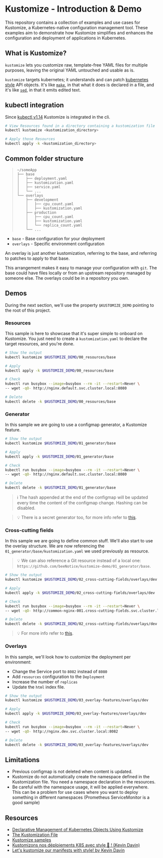 # Kustomize - Introduction & Demo

This repository contains a collection of examples and use cases for Kustomize, a Kubernetes-native configuration management tool. 
These examples aim to demonstrate how Kustomize simplifies and enhances the configuration and deployment of applications in Kubernetes.

## What is Kustomize?

`kustomize` lets you customize raw, template-free YAML
files for multiple purposes, leaving the original YAML
untouched and usable as is.

`kustomize` targets kubernetes; it understands and can
patch [kubernetes style] API objects.  It's like
[`make`], in that what it does is declared in a file,
and it's like [`sed`], in that it emits edited text.

## kubectl integration

Since [kubectl v1.14][kubectl announcement] Kustomize is integrated in the cli. 

```sh
# View Resources found in a directory containing a kustomization file
kubectl kustomize <kustomization_directory>

# Apply those Resources
kubectl apply -k <kustomization_directory>
```

## Common folder structure

> ```
> ~/someApp
> ├── base
> │   ├── deployment.yaml
> │   ├── kustomization.yaml
> │   ├── service.yaml
> │   └── ...
> └── overlays
>     ├── development
>     │   ├── cpu_count.yaml
>     │   ├── kustomization.yaml
>     ├── production
>     │   ├── cpu_count.yaml
>     │   ├── kustomization.yaml
>     │   └── replica_count.yaml
>     └── ...
> ```

* `base` - Base configuration for your deployment
* `overlays` - Specific environment configuration

An overlay is just another kustomization, referring to
the base, and referring to patches to apply to that
base.

This arrangement makes it easy to manage your
configuration with `git`.  The base could have files locally or
from an upstream repository managed by someone else.
The overlays could be in a repository you own.


## Demos

During the next section, we'll use the property `$KUSTOMIZE_DEMO` pointing to the root of this project.

### Resources

This sample is here to showcase that it's super simple to onboard on Kustomize.
You just need to create a `kustomization.yaml` to declare the target resources, and you're done.

```sh
# Show the output
kubectl kustomize $KUSTOMIZE_DEMO/00_resources/base

# Apply
kubectl apply -k $KUSTOMIZE_DEMO/00_resources/base

# Check
kubectl run busybox --image=busybox --rm -it --restart=Never \
-- wget -qO- http://nginx.default.svc.cluster.local:8080

# Delete
kubectl delete -k $KUSTOMIZE_DEMO/00_resources/base
```

### Generator

In this sample we are going to use a configmap generator, a Kustomize feature.

```sh
# Show the output
kubectl kustomize $KUSTOMIZE_DEMO/01_generator/base

# Apply
kubectl apply -k $KUSTOMIZE_DEMO/01_generator/base

# Check
kubectl run busybox --image=busybox --rm -it --restart=Never \
-- wget -qO- http://nginx.default.svc.cluster.local:8080

# Delete
kubectl delete -k $KUSTOMIZE_DEMO/01_generator/base
```

> ℹ️ The hash appended at the end of the configmap will be updated every time the content of the configmap change. Hashing can be disabled.

> 💡 There is a secret generator too, for more info refer to [this](https://kubernetes.io/docs/tasks/manage-kubernetes-objects/kustomization/#generating-resources).


### Cross-cutting fields

In this sample we are going to define common stuff. 
We'll also start to use the overlay structure. We are now referencing the `01_generator/base/kustomization.yaml` we used previously as resource.

> 💡 We can also reference a Git resource instead of a local one: `https://github.com/beeNotice/kustomize-demo/01_generator/base`.

```sh
# Show the output
kubectl kustomize $KUSTOMIZE_DEMO/02_cross-cutting-fields/overlays/dev

# Apply
kubectl apply -k $KUSTOMIZE_DEMO/02_cross-cutting-fields/overlays/dev

# Check
kubectl run busybox --image=busybox --rm -it --restart=Never \
-- wget -qO- http://common-nginx-001.cross-cutting-fields.svc.cluster.local:8080

# Delete
kubectl delete -k $KUSTOMIZE_DEMO/02_cross-cutting-fields/overlays/dev
```

> 💡 For more info refer to [this](https://kubernetes.io/docs/tasks/manage-kubernetes-objects/kustomization/#setting-cross-cutting-fields).

### Overlays

In this sample, we'll look how to customize the deployment per environment:
* Change the Service port to `8082` instead of `8080`
* Add `resources` configuration to the `Deployment`
* Increase the number of `replicas`
* Update the `html` index file. 

```sh
# Show the output
kubectl kustomize $KUSTOMIZE_DEMO/03_overlay-features/overlays/dev

# Apply
kubectl apply -k $KUSTOMIZE_DEMO/03_overlay-features/overlays/dev

# Check
kubectl run busybox --image=busybox --rm -it --restart=Never \
-- wget -qO- http://nginx.dev.svc.cluster.local:8082

# Delete
kubectl delete -k $KUSTOMIZE_DEMO/03_overlay-features/overlays/dev
```

## Limitations

* Previous configmap is not deleted when content is updated.
* Kustomize do not automatically create the namespace defined in the Kustomization file. You need a namespace declaration in the resources.
* Be careful with the namespace usage, it will be applied everywhere. This can be a problem for use cases where you want to deploy something in different namespaces (Prometheus ServiceMonitor is a good sample)

## Resources

* [Declarative Management of Kubernetes Objects Using Kustomize](https://kubernetes.io/docs/tasks/manage-kubernetes-objects/kustomization/)
* [The Kustomization File](https://kubectl.docs.kubernetes.io/references/kustomize/kustomization/)
* [Kustomize samples](https://github.com/kubernetes-sigs/kustomize/tree/master/examples)
* [Kustomizons nos déploiements K8S avec style 🤩 ! (Kevin Davin)](https://www.youtube.com/watch?v=WdruhhdefWY)
* [Let's kustomize our manifests with style! by Kevin Davin](https://www.youtube.com/watch?v=KvXcc7lXiXc)


[`make`]: https://www.gnu.org/software/make
[`sed`]: https://www.gnu.org/software/sed
[kubectl announcement]: https://kubernetes.io/blog/2019/03/25/kubernetes-1-14-release-announcement
[kubernetes style]: https://kubectl.docs.kubernetes.io/references/kustomize/glossary/#kubernetes-style-object
